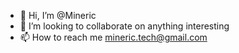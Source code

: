 - 👋 Hi, I’m @Mineric
- 💞️ I’m looking to collaborate on anything interesting
- 📫 How to reach me mineric.tech@gmail.com

<!---
Mineric/Mineric is a ✨ special ✨ repository because its `README.md` (this file) appears on your GitHub profile.
You can click the Preview link to take a look at your changes.
--->
